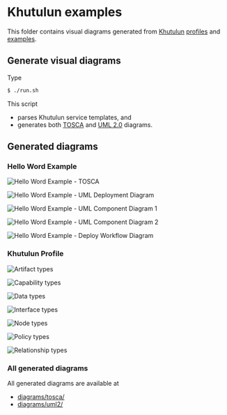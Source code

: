 # Khutulun examples

This folder contains visual diagrams generated from [Khutulun](https://github.com/tliron/khutulun) [profiles](https://github.com/tliron/khutulun/tree/main/assets/tosca/profiles) and [examples](https://github.com/tliron/khutulun/tree/main/examples).

## Generate visual diagrams

Type
```sh
$ ./run.sh
```

This script
* parses Khutulun service templates, and
* generates both [TOSCA](diagrams/tosca/) and [UML 2.0](diagrams/uml2/) diagrams.

## Generated diagrams

### Hello Word Example

![Hello Word Example - TOSCA](https://raw.githubusercontent.com/Orange-OpenSource/Cloudnet-TOSCA-toolbox/master/examples/Khutulun/diagrams/tosca/Khutulun%20Hello%20World%20Example.png)

![Hello Word Example - UML Deployment Diagram](https://raw.githubusercontent.com/Orange-OpenSource/Cloudnet-TOSCA-toolbox/master/examples/Khutulun/diagrams/uml2/Khutulun%20Hello%20World%20Example-uml2-deployment-diagram.png)

![Hello Word Example - UML Component Diagram 1](https://raw.githubusercontent.com/Orange-OpenSource/Cloudnet-TOSCA-toolbox/master/examples/Khutulun/diagrams/uml2/Khutulun%20Hello%20World%20Example-uml2-component-diagram1.png)

![Hello Word Example - UML Component Diagram 2](https://raw.githubusercontent.com/Orange-OpenSource/Cloudnet-TOSCA-toolbox/master/examples/Khutulun/diagrams/uml2/Khutulun%20Hello%20World%20Example-uml2-component-diagram2.png)

![Hello Word Example - Deploy Workflow Diagram](https://raw.githubusercontent.com/Orange-OpenSource/Cloudnet-TOSCA-toolbox/master/examples/Khutulun/diagrams/uml2/Khutulun%20Hello%20World%20Example-declarative_deploy-workflow-diagram.png)

### Khutulun Profile

![Artifact types](https://raw.githubusercontent.com/Orange-OpenSource/Cloudnet-TOSCA-toolbox/master/examples/Khutulun/diagrams/uml2/artifacts-uml2-class-diagram.png)

![Capability types](https://raw.githubusercontent.com/Orange-OpenSource/Cloudnet-TOSCA-toolbox/master/examples/Khutulun/diagrams/uml2/capabilities-uml2-class-diagram.png)

![Data types](https://raw.githubusercontent.com/Orange-OpenSource/Cloudnet-TOSCA-toolbox/master/examples/Khutulun/diagrams/uml2/data-uml2-class-diagram.png)

![Interface types](https://raw.githubusercontent.com/Orange-OpenSource/Cloudnet-TOSCA-toolbox/master/examples/Khutulun/diagrams/uml2/interfaces-uml2-class-diagram.png)

![Node types](https://raw.githubusercontent.com/Orange-OpenSource/Cloudnet-TOSCA-toolbox/master/examples/Khutulun/diagrams/uml2/nodes-uml2-class-diagram.png)

![Policy types](https://raw.githubusercontent.com/Orange-OpenSource/Cloudnet-TOSCA-toolbox/master/examples/Khutulun/diagrams/uml2/policies-uml2-class-diagram.png)

![Relationship types](https://raw.githubusercontent.com/Orange-OpenSource/Cloudnet-TOSCA-toolbox/master/examples/Khutulun/diagrams/uml2/relationships-uml2-class-diagram.png)

### All generated diagrams

All generated diagrams are available at
* [diagrams/tosca/](diagrams/tosca/)
* [diagrams/uml2/](diagrams/uml2/)

